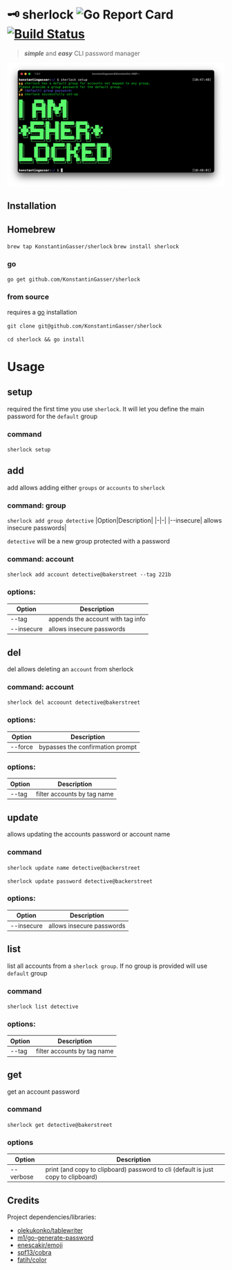 # 🗝 sherlock ![Go Report Card](https://goreportcard.com/badge/github.com/KonstantinGasser/sherlock) [![Build Status](https://travis-ci.com/KonstantinGasser/sherlock.svg?branch=main)](https://travis-ci.com/KonstantinGasser/sherlock)

> ***simple*** and ***easy*** CLI password manager

<p align="center">
    <img src="sherlock.png">
</p>

## Installation 

## Homebrew
`brew tap KonstantinGasser/sherlock`
`brew install sherlock`

### go
`go get github.com/KonstantinGasser/sherlock`

### from source
requires a [go](https://golang.org) installation

`git clone git@github.com/KonstantinGasser/sherlock`

`cd sherlock && go install` 

# Usage

## setup
required the first time you use `sherlock`. It will let you define the main password for the `default` group

### command

`sherlock setup`

## add

add allows adding either `groups` or `accounts` to `sherlock`

### command: group

`sherlock add group detective`
|Option|Description|
|-|-|
|--insecure| allows insecure passwords|

`detective` will be a new group protected with a password

### command: account

`sherlock add account detective@bakerstreet --tag 221b`

### options:

|Option|Description|
|-|-|
|--tag | appends the account with tag info|
|--insecure| allows insecure passwords|

## del

del allows deleting an `account` from sherlock

### command: account

`sherlock del accoount detective@bakerstreet`

### options:

|Option|Description|
|-|-|
|--force |bypasses the confirmation prompt|


### options:

Option|Description|
|-|-|
|--tag |filter accounts by tag name|

## update

allows updating the accounts password or account name

### command

`sherlock update name detective@backerstreet`

`sherlock update password detective@backerstreet`
### options:

|Option|Description|
|-|-|
|--insecure| allows insecure passwords|

## list

list all accounts from a `sherlock group`. If no group is provided will use `default` group
### command

`sherlock list detective`

### options:
Option|Description|
|-|-|
|--tag |filter accounts by tag name|


## get

get an account password

### command

`sherlock get detective@bakerstreet`

### options

|Option|Description|
|-|-|
|--verbose|print (and copy to clipboard) password to cli (default is just copy to clipboard)|

## Credits

Project dependencies/libraries:

- [olekukonko/tablewriter](https://github.com/olekukonko/tablewriter)
- [m1/go-generate-password](https://github.com/m1/go-generate-password)
- [enescakir/emoji](https://github.com/enescakir/emoji)
- [spf13/cobra](https://github.com/spf13/cobra)
- [fatih/color](https://github.com/fatih/color)

